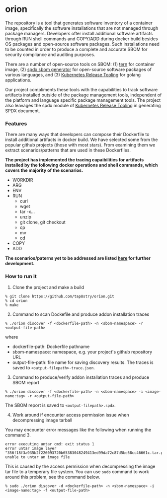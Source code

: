 # orion

The repository is a tool that generates software inventory of a container image, specifically the software installations that are not managed through package managers. Developers ofter install additional software artifacts through RUN shell commands and COPY/ADD during docker build besides OS packages and open-source software packages. Such installations need to be counted in order to produce a complete and accurate SBOM for security compliance and auditing purposes. 

There are a number of open-source tools on SBOM: (1) [tern](https://github.com/tern-tools/tern) for container image, (2) [spdx sbom generator](https://github.com/spdx/spdx-sbom-generator) for open-source software packages of various languages, and (3) [Kubernetes Release Tooling](https://github.com/kubernetes/release) for golang applications.

Our project compliments these tools with the capabilities to track software artifacts installed outside of the package management tools, independent of the platform and language specific package management tools. The project also leavages the spdx module of [Kubernetes Release Tooling](https://github.com/kubernetes/release) in generating SPDX document.


### Features

There are many ways that developers can compose their Dockerfile to install additional artifacts in docker build. We have selected some from the popular github projects (those with most stars). From examining them we extract scenarios/patterns that are used in these Dockerfiles. 

**The project has implemented the tracing capaibilities for artifacts installed by the following docker operations and shell commands, which covers the majority of the scenarios.**

- WORKDIR
- ARG
- ENV
- RUN
    - curl
    - wget
    - tar -x...
    - unzip
    - git clone, git checkout
    - cp
    - mv 
    - cd 
- COPY
- ADD

**The scenarios/paterns yet to be addressed are listed [here](https://github.com/tap8stry/orion/blob/main/doc/new-scenarios.md) for further development.**


### How to run it

1. Clone the project and make a build

```
% git clone https://github.com/tap8stry/orion.git
% cd orion
% make
```

2. Command to scan Dockefile and produce addon installation traces

```
% ./orion discover -f <dockerfile-path> -n <sbom-namespace> -r <output-file-path>
```

where 
- dockerfile-path: Dockerfile pathname
- sbom-namespace: namespace, e.g. your project's github repository URL
- output-file-path: file name for saving discovery results. The traces is saved to `<output-filepath>-trace.json`.

3. Command to produce/verify addon installation traces and produce SBOM report

```
% ./orion discover -f <dockerfile-path> -n <sbom-namespace> -i <image-name:tag> -r <output-file-path>
```
The SBOM report is saved to `<output-filepath>.spdx`.

4. Work around if encounter access permission issue when decompressing image tarball

You may encounter error messages like the following when running the command 3. 

```
error executing untar cmd: exit status 1
error untar image layer "356f18f3a935b2f226093720b65383048249413ed99da72c87d5be58cc46661c.tar.gz": unable to untar an image file
```

This is caused by the access permission when decompressing the image tar file to a temperary file system. You can use `sudo` command to work around this problem, see the command below.

```
% sudo ./orion discover -d <dockerfile-path> -n <sbom-namespace> -i <image-name:tag> -f <output-file-path>
```
